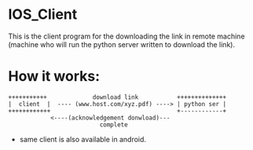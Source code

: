 IOS_Client
==========

This is the client program for the downloading the link in remote machine (machine who will run the python server written to download the link).


How it works:
============
```
+++++++++++             download link           ++++++++++++++
|  client  |  ---- (www.host.com/xyz.pdf) ----> | python ser |
++++++++++++                                    +------------+
            <----(acknowledgement donwload)---
                          complete
```

* same client is also available in android.
